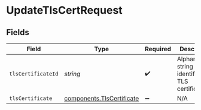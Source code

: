# UpdateTlsCertRequest


## Fields

| Field                                                              | Type                                                               | Required                                                           | Description                                                        | Example                                                            |
| ------------------------------------------------------------------ | ------------------------------------------------------------------ | ------------------------------------------------------------------ | ------------------------------------------------------------------ | ------------------------------------------------------------------ |
| `tlsCertificateId`                                                 | *string*                                                           | :heavy_check_mark:                                                 | Alphanumeric string identifying a TLS certificate.                 | cRTguUGZzb2W9Euo4moOr                                              |
| `tlsCertificate`                                                   | [components.TlsCertificate](../../models/shared/tlscertificate.md) | :heavy_minus_sign:                                                 | N/A                                                                |                                                                    |